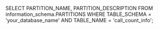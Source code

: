 SELECT PARTITION_NAME, PARTITION_DESCRIPTION
FROM information_schema.PARTITIONS
WHERE TABLE_SCHEMA = 'your_database_name'
  AND TABLE_NAME = 'call_count_info';
